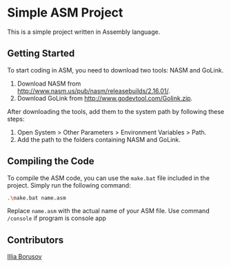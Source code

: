# Simple ASM Project

This is a simple project written in Assembly language.

## Getting Started

To start coding in ASM, you need to download two tools: NASM and GoLink. 

1. Download NASM from http://www.nasm.us/pub/nasm/releasebuilds/2.16.01/.
2. Download GoLink from http://www.godevtool.com/Golink.zip.

After downloading the tools, add them to the system path by following these steps:

1. Open System > Other Parameters > Environment Variables > Path.
2. Add the path to the folders containing NASM and GoLink.

## Compiling the Code

To compile the ASM code, you can use the `make.bat` file included in the project. Simply run the following command:

```bash
.\make.bat name.asm
```
Replace `name.asm` with the actual name of your ASM file.
Use command `/console`  if program is console app


## Contributors

[Illia Borusov](https://github.com/borisovvilyaa)
